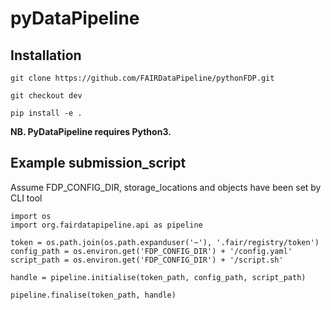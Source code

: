 # pyDataPipeline

## Installation

```
git clone https://github.com/FAIRDataPipeline/pythonFDP.git

git checkout dev

pip install -e .
```
**NB. PyDataPipeline requires Python3.**

## Example submission_script

Assume FDP_CONFIG_DIR, storage_locations and objects have been set by CLI tool

```
import os
import org.fairdatapipeline.api as pipeline

token = os.path.join(os.path.expanduser('~'), '.fair/registry/token')
config_path = os.environ.get('FDP_CONFIG_DIR') + '/config.yaml'
script_path = os.environ.get('FDP_CONFIG_DIR') + '/script.sh'

handle = pipeline.initialise(token_path, config_path, script_path)

pipeline.finalise(token_path, handle)

```